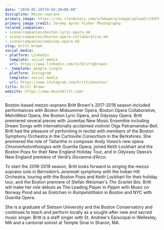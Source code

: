 ```yaml
---
date: "2019-01-18T19:50:38+00:00"
discipline: Mezzo-soprano
primary_image: https://res.cloudinary.com/schmopera/image/upload/v1547840880/media/2019/01/BrittBrown.png
primary_image_credit: Jeremy Ayres Fisher Photography
related_companies:
- scene/companies/boston-lyric-opera.md
- scene/companies/boston-opera-collaborative.md
- scene/companies/odyssey-opera.md
slug: britt-brown
social_media:
- platform: Linkedin
  template: social-media
  url: https://www.linkedin.com/in/brittgbrown/
- _template: people_single
  platform: Instagram
  template: social-media
  url: https://www.instagram.com/brittinboston/
title: Britt Brown
website: https://www.mezzobritt.com/
---
```

Boston-based mezzo-soprano Britt Brown's 2017-2018 season included performances with Boston Midsummer Opera, Boston Opera Collaborative, MetroWest Opera, the Boston Lyric Opera, and Odyssey Opera. Britt premiered several pieces with Juventas New Music Ensemble including Dream Songs with internationally acclaimed violinist Olga Patramanska-Bell. Britt had the pleasure of performing in recital with members of the Boston Symphony Orchestra in the Curtisville Consortium in the Berkshires. She premiered the role of Tatlanthe in composer Andy Vores’s new opera _Chrononhotonthologos_ with Guerilla Opera, joined Keith Lockhart and the Boston Pops for their New England Holiday Tour, and in Odyssey Opera’s New England premiere of Verdi’s _Giovanna d’Arco_.

To start the 2018-2019 season, Britt looks forward to singing the mezzo soprano solo in Bernstein’s _Jeremiah_ symphony with the Indian Hill Orchestra, touring with the Boston Pops and Keith Lockhart for their holiday tour, and the Boston premiere of Stefan Weisman's _The Scarlet Ibis_. Britt will make her role debuts as The Leading Player in _Pippin_ with Music on Norway Pond and as Gretchen in _Rumpelstiltskin_ in Boston and NYC with Guerilla Opera.

She is a graduate of Stetson University and the Boston Conservatory and continues to teach and perform locally as a sought-after new and sacred music singer. Britt is a staff singer with St. Andrew's Episcopal in Wellesley, MA and a cantorial soloist at Temple Sinai in Sharon, MA.
